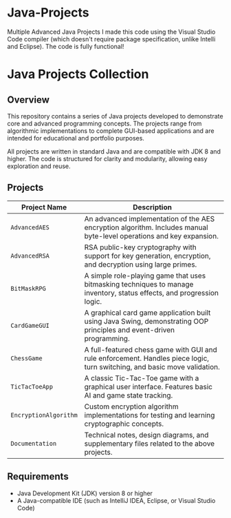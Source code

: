 # Java-Projects
Multiple Advanced Java Projects
I made this code using the Visual Studio Code compiler 
(which doesn't require package specification, unlike Intelli and Eclipse). 
The code is fully functional!

# Java Projects Collection

## Overview

This repository contains a series of Java projects developed to demonstrate core and advanced programming concepts. The projects range from algorithmic implementations to complete GUI-based applications and are intended for educational and portfolio purposes.

All projects are written in standard Java and are compatible with JDK 8 and higher. The code is structured for clarity and modularity, allowing easy exploration and reuse.

## Projects

| Project Name           | Description                                                                 |
|------------------------|-----------------------------------------------------------------------------|
| `AdvancedAES`          | An advanced implementation of the AES encryption algorithm. Includes manual byte-level operations and key expansion. |
| `AdvancedRSA`          | RSA public-key cryptography with support for key generation, encryption, and decryption using large primes. |
| `BitMaskRPG`           | A simple role-playing game that uses bitmasking techniques to manage inventory, status effects, and progression logic. |
| `CardGameGUI`          | A graphical card game application built using Java Swing, demonstrating OOP principles and event-driven programming. |
| `ChessGame`            | A full-featured chess game with GUI and rule enforcement. Handles piece logic, turn switching, and basic move validation. |
| `TicTacToeApp`         | A classic Tic-Tac-Toe game with a graphical user interface. Features basic AI and game state tracking. |
| `EncryptionAlgorithm`  | Custom encryption algorithm implementations for testing and learning cryptographic concepts. |
| `Documentation`        | Technical notes, design diagrams, and supplementary files related to the above projects. |

## Requirements

- Java Development Kit (JDK) version 8 or higher
- A Java-compatible IDE (such as IntelliJ IDEA, Eclipse, or Visual Studio Code)
